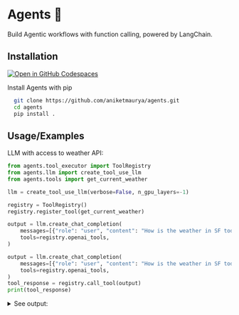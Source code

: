 # Agents 🤖

Build Agentic workflows with function calling, powered by LangChain.

## Installation

[![Open in GitHub Codespaces](https://github.com/codespaces/badge.svg)](https://codespaces.new/aniketmaurya/python-project-template?template=false)

Install Agents with pip

```bash
  git clone https://github.com/aniketmaurya/agents.git
  cd agents
  pip install .
```

## Usage/Examples

LLM with access to weather API:

```python
from agents.tool_executor import ToolRegistry
from agents.llm import create_tool_use_llm
from agents.tools import get_current_weather

llm = create_tool_use_llm(verbose=False, n_gpu_layers=-1)

registry = ToolRegistry()
registry.register_tool(get_current_weather)

output = llm.create_chat_completion(
    messages=[{"role": "user", "content": "How is the weather in SF today?"}],
    tools=registry.openai_tools,
)

output = llm.create_chat_completion(
    messages=[{"role": "user", "content": "How is the weather in SF today?"}],
    tools=registry.openai_tools,
)
tool_response = registry.call_tool(output)
print(tool_response)
```

<details>
    <summary>See output:</summary>

```shell
[{'tool_call_id': 'call_DnmopdelmY8Dl1NRXXx2gMDy',
  'role': 'tool',
  'name': 'get_current_weather',
  'content': [{'FeelsLikeC': '17',
    'FeelsLikeF': '62',
    'cloudcover': '50',
    'humidity': '50',
    'localObsDateTime': '2024-05-06 03:35 PM',
    'observation_time': '10:35 PM',
    'precipInches': '0.0',
    'precipMM': '0.0',
    'pressure': '1021',
    'pressureInches': '30',
    'temp_C': '17',
    'temp_F': '62',
    'uvIndex': '4',
    'visibility': '16',
    'visibilityMiles': '9',
    'weatherCode': '116',
    'weatherDesc': [{'value': 'Partly cloudy'}],
    'weatherIconUrl': [{'value': ''}],
    'winddir16Point': 'W',
    'winddirDegree': '270',
    'windspeedKmph': '28',
    'windspeedMiles': '17'}]}]
```

</details>




<!-- ## Demo

Insert gif or link to demo -->


<!-- ## FAQ

#### Question 1

Answer 1

#### Question 2

Answer 2 -->
